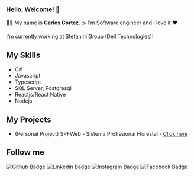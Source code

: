 ### Hello, Welcome! 👋
 👨‍💻 My name is <b>Carlos Cortez</b>. 
 ☕ I'm Software engineer and I love it ❤️
 
 I'm currently working at Stefanini Group (Dell Technologies)!
 
 ## My Skills
 
 - C#
 - Javascript
 - Typescript
 - SQL Server, Postgresql
 - Reactjs/React Native
 - Nodejs


## My Projects

- (Personal Project) SPFWeb - Sistema Profissional Florestal - [Click here](http://spfweb.com.br/)
 
 
 ## Follow me

[![Github Badge](https://img.shields.io/badge/-Github-000?style=flat-square&logo=Github&logoColor=white&link=https://github.com/carloscfcortez)](https://github.com/carloscfcortez)
[![Linkedin Badge](https://img.shields.io/badge/-LinkedIn-blue?style=flat-square&logo=Linkedin&logoColor=white&link=https://www.linkedin.com/in/carloscfcortez/)](https://www.linkedin.com/in/carloscfcortez/)
[![Instagram Badge](https://img.shields.io/badge/-Instagram-C13584?style=flat-square&labelColor=C13584&logo=instagram&logoColor=white&link=https://www.instagram.com/carlos.cfcortez/)](https://www.instagram.com/carlos.cfcortez/)
[![Facebook Badge](https://img.shields.io/badge/-Facebook-blue?style=flat-square&labelColor=blue&logo=facebook&logoColor=white&link=https://www.facebook.com/carloscfcortez/)](https://www.facebook.com/carloscfcortez/)
